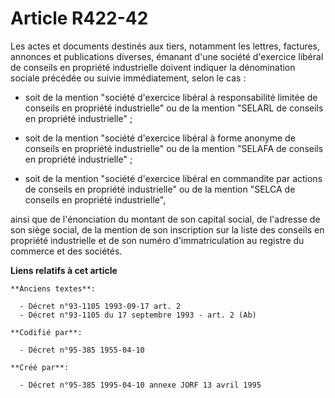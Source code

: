 # Article R422-42

Les actes et documents destinés aux tiers, notamment les lettres, factures, annonces et publications diverses, émanant d'une
société d'exercice libéral de conseils en propriété industrielle doivent indiquer la dénomination sociale précédée ou suivie
immédiatement, selon le cas :

- soit de la mention "société d'exercice libéral à responsabilité limitée de conseils en propriété industrielle" ou de la
mention "SELARL de conseils en propriété industrielle" ;

- soit de la mention "société d'exercice libéral à forme anonyme de conseils en propriété industrielle" ou de la mention
"SELAFA de conseils en propriété industrielle" ;

- soit de la mention "société d'exercice libéral en commandite par actions de conseils en propriété industrielle" ou de la
mention "SELCA de conseils en propriété industrielle",

ainsi que de l'énonciation du montant de son capital social, de l'adresse de son siège social, de la mention de son
inscription sur la liste des conseils en propriété industrielle et de son numéro d'immatriculation au registre du commerce et
des sociétés.

**Liens relatifs à cet article**

	**Anciens textes**:

	  - Décret n°93-1105 1993-09-17 art. 2
	  - Décret n°93-1105 du 17 septembre 1993 - art. 2 (Ab)

	**Codifié par**:

	  - Décret n°95-385 1955-04-10

	**Créé par**:

	  - Décret n°95-385 1995-04-10 annexe JORF 13 avril 1995
